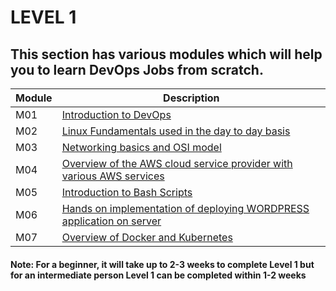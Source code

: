 # LEVEL 1 

## This section has various modules which will help you to learn DevOps Jobs from scratch.

| Module |   Description  |
|---------|----------------|
|  M01    | [Introduction to DevOps ](M1-IntroductionToDevops)  |
|  M02    | [Linux Fundamentals used in the day to day basis ](M2-LinuxFundamentals)  |
|  M03    | [Networking basics and OSI model ](M3-Networking)  |
|  M04    | [Overview of the AWS cloud service provider with various AWS services ](M4-AWSBasics)  |
|  M05    | [ Introduction to Bash Scripts](M5-Bashscripts)  |
|  M06    | [ Hands on implementation of deploying WORDPRESS application on server ](M6-WebApp2Tier)  |
|  M07    | [Overview of Docker and Kubernetes](M7-Containerization)  |

#### Note: For a beginner, it will take up to 2-3 weeks to complete Level 1 but for an intermediate person Level 1 can be completed within 1-2 weeks 